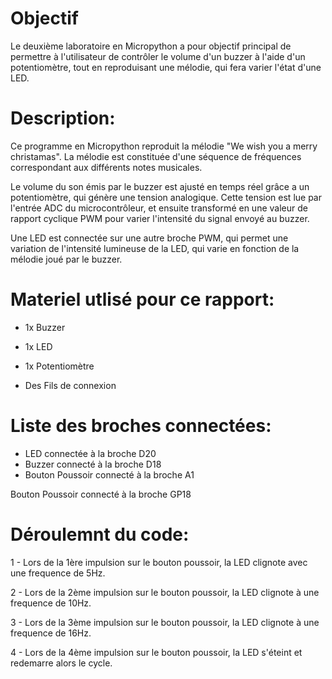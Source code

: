 # Objectif

Le deuxième laboratoire en Micropython a pour objectif principal de permettre à l'utilisateur de contrôler le volume d'un buzzer à l'aide d'un potentiomètre, tout en reproduisant une mélodie, qui fera varier l'état d'une LED.

# Description:
Ce programme en Micropython reproduit la mélodie  "We wish you a merry christamas".
La mélodie est constituée d'une séquence de fréquences correspondant aux différents notes musicales.

Le volume du son émis par le buzzer est ajusté en temps réel grâce a un potentiomètre, qui génère une tension analogique. Cette tension est lue par l'entrée
ADC du microcontrôleur, et ensuite transformé en une valeur de rapport cyclique PWM pour varier l'intensité du signal envoyé au buzzer.

Une LED est connectée sur une autre broche PWM, qui permet une variation de l'intensité lumineuse de la LED, qui varie en fonction de la mélodie joué par le buzzer.

# Materiel utlisé pour ce rapport:

- 1x Buzzer

- 1x LED

- 1x Potentiomètre

- Des Fils de connexion


# Liste des broches connectées:

- LED connectée à la broche D20
- Buzzer connecté à la broche D18
- Bouton Poussoir connecté à la broche A1

Bouton Poussoir connecté à la broche GP18

# Déroulemnt du code:
1 - Lors de la 1ère impulsion sur le bouton poussoir, la LED clignote avec une frequence de 5Hz.

2 - Lors de la 2ème impulsion sur le bouton poussoir, la LED clignote à une frequence de 10Hz.

3 - Lors de la 3ème impulsion sur le bouton poussoir, la LED clignote à une frequence de 16Hz.

4 - Lors de la 4ème impulsion sur le bouton poussoir, la LED s'éteint et redemarre alors le cycle.

